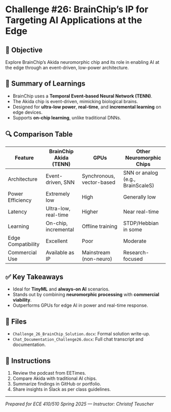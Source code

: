 # Challenge #26: BrainChip’s IP for Targeting AI Applications at the Edge

## 🎯 Objective
Explore BrainChip’s Akida neuromorphic chip and its role in enabling AI at the edge through an event-driven, low-power architecture.

## 🧠 Summary of Learnings
- BrainChip uses a **Temporal Event-based Neural Network (TENN)**.
- The Akida chip is event-driven, mimicking biological brains.
- Designed for **ultra-low power**, **real-time**, and **incremental learning** on edge devices.
- Supports **on-chip learning**, unlike traditional DNNs.

## 🔍 Comparison Table

| Feature | BrainChip Akida (TENN) | GPUs | Other Neuromorphic Chips |
|--------|--------------------------|------|---------------------------|
| Architecture | Event-driven, SNN | Synchronous, vector-based | SNN or analog (e.g., BrainScaleS) |
| Power Efficiency | Extremely low | High | Generally low |
| Latency | Ultra-low, real-time | Higher | Near real-time |
| Learning | On-chip, incremental | Offline training | STDP/Hebbian in some |
| Edge Compatibility | Excellent | Poor | Moderate |
| Commercial Use | Available as IP | Mainstream (non-neuro) | Research-focused |

## ✅ Key Takeaways
- Ideal for **TinyML** and **always-on AI** scenarios.
- Stands out by combining **neuromorphic processing** with **commercial viability**.
- Outperforms GPUs for edge AI in power and real-time response.

## 📁 Files
- `Challenge_26_BrainChip_Solution.docx`: Formal solution write-up.
- `Chat_Documentation_Challenge26.docx`: Full chat transcript and documentation.

## 📌 Instructions
1. Review the podcast from EETimes.
2. Compare Akida with traditional AI chips.
3. Summarize findings in GitHub or portfolio.
4. Share insights in Slack as per class guidelines.

---

*Prepared for ECE 410/510 Spring 2025 — Instructor: Christof Teuscher*

